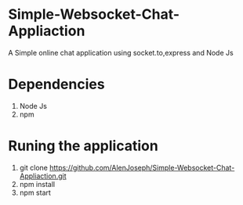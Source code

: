 # Simple-Websocket-Chat-Appliaction
A Simple online chat application using socket.to,express and Node Js

# Dependencies 
  1. Node Js
  2. npm

# Runing the application
 1. git clone https://github.com/AlenJoseph/Simple-Websocket-Chat-Appliaction.git
 2. npm install
 3. npm start
 
 
